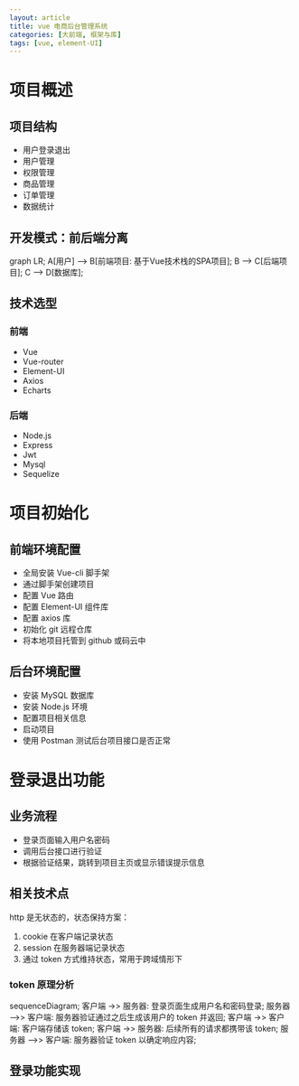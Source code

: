 ```yaml
---
layout: article
title: vue 电商后台管理系统
categories: [大前端, 框架与库]
tags: [vue, element-UI]
---
```


# 项目概述

## 项目结构

- 用户登录退出
- 用户管理
- 权限管理
- 商品管理
- 订单管理
- 数据统计

## 开发模式：前后端分离

<div class="mermaid">
graph LR;
A[用户] --> B[前端项目: 基于Vue技术栈的SPA项目];
B --> C[后端项目];
C --> D[数据库];
</div> 

## 技术选型

### 前端

- Vue
- Vue-router
- Element-UI
- Axios
- Echarts

### 后端
- Node.js
- Express
- Jwt
- Mysql
- Sequelize

# 项目初始化

## 前端环境配置

- 全局安装 Vue-cli 脚手架
- 通过脚手架创建项目
- 配置 Vue 路由
- 配置 Element-UI 组件库
- 配置 axios 库
- 初始化 git 远程仓库
- 将本地项目托管到 github 或码云中

## 后台环境配置

- 安装 MySQL 数据库
- 安装 Node.js 环境
- 配置项目相关信息
- 启动项目
- 使用 Postman 测试后台项目接口是否正常

# 登录退出功能

## 业务流程

- 登录页面输入用户名密码
- 调用后台接口进行验证
- 根据验证结果，跳转到项目主页或显示错误提示信息

## 相关技术点

http 是无状态的，状态保持方案：

1. cookie 在客户端记录状态
2. session 在服务器端记录状态
3. 通过 token 方式维持状态，常用于跨域情形下

### token 原理分析

<div class="mermaid">
sequenceDiagram;
    客户端 ->> 服务器: 登录页面生成用户名和密码登录;
    服务器 -->> 客户端: 服务器验证通过之后生成该用户的 token 并返回;
    客户端 ->> 客户端: 客户端存储该 token;
    客户端 ->> 服务器: 后续所有的请求都携带该 token;
    服务器 -->> 客户端: 服务器验证 token 以确定响应内容;
</div>

## 登录功能实现



